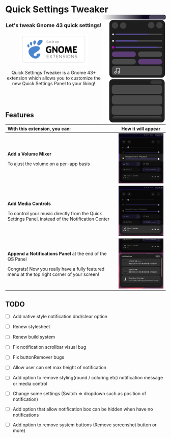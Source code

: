 # Quick Settings Tweaker [<img src="images/quick-settings-tweaker.png" width="200px" align="right" alt="QuickSettings-Tweaker SkeletonUI">](https://extensions.gnome.org/extension/5446/quick-settings-tweaker/)

<div align="center">

### Let's tweak Gnome 43 quick settings!

[<img src="https://raw.githubusercontent.com/andyholmes/gnome-shell-extensions-badge/master/get-it-on-ego.svg?sanitize=true" alt="Get it on GNOME Extensions" height="100" align="middle">](https://extensions.gnome.org/extension/5446/quick-settings-tweaker/)

Quick Settings Tweaker is a Gnome 43+ extension which allows you to customize the new Quick Settings Panel to your liking!

</div>
<br>
<br>

## Features

| With this extension, you can: | How it will appear |
|:-------------------------------|:--------------------:|
| <p>**Add a Volume Mixer**</p><p>To ajust the volume on a per-app basis</p> | <img src="images/screen_audio-mixer.png" width="250px" alt="Volume Mixer screenshot"> |
| <p>**Add Media Controls**</p><p>To control your music directly from the Quick Settings Panel, instead of the Notification Center</p> | <img src="images/screen_media-controls.png" width="250px" alt="Media Controls screenshot"> |
| <p>**Append a Notifications Panel** at the end of the QS Panel</p><p>Congrats! Now you really have a fully featured menu at the top right corner of your screen!</p> | <img src="images/screen_notifications.png" width="250px" alt="Notifications Center screenshot"> |

## TODO

- [ ] Add native style notification dnd/clear option  
- [ ] Renew stylesheet  
- [ ] Renew build system  
- [ ] Fix notification scrollbar visual bug
- [ ] Fix buttonRemover bugs
- [ ] Allow user can set max height of notification
- [ ] Add option to remove styling(round / coloring etc) notification message or media control
- [ ] Change some settings (Switch => dropdown such as position of notification)
- [ ] Add option that allow notification box can be hidden when have no notifications
- [ ] Add option to remove system buttons (Remove screenshot button or more)
 